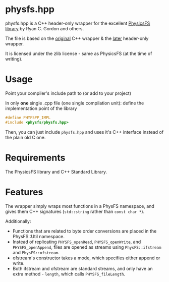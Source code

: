 physfs.hpp
========

physfs.hpp is a C++ header-only wrapper for the excellent [PhysicsFS library][1] by Ryan C.
Gordon and others.

The file is based on the [original](https://github.com/kahowell/physfs-cpp) C++ wrapper & the [later](https://github.com/Ybalrid/physfs-hpp/) header-only wrapper.

[1]: http://icculus.org/physfs

It is licensed under the zlib license - same as PhysicsFS (at the time of 
writing).

Usage
=====

Point your compiler's include path to (or add to your project)

In only **one** single .cpp file (one single compilation unit): define the implementation point of the library

```cpp
#define PHYFSPP_IMPL
#include <physfs/physfs.hpp>
```

Then, you can just include `physfs.hpp` and uses it's C++ interface instead of the plain old C one.

Requirements
============
The PhysicsFS library and C++ Standard Library.

Features
========
The wrapper simply wraps most functions in a PhysFS namespace, and gives them 
C++ signatures (`std::string` rather than `const char *`).

Additionally:
 - Functions that are related to byte order conversions are placed in the 
PhysFS::Util namespace.
 - Instead of replicating `PHYSFS_openRead`, `PHYSFS_openWrite`, and 
`PHYSFS_openAppend`, files are opened as streams using `PhysFS::ifstream` and 
`PhysFS::ofstream`.
 - ofstream's constructor takes a mode, which specifies either append or write.
 - Both ifstream and ofstream are standard streams, and only have an extra
 method - `length`, which calls `PHYSFS_fileLength`.
